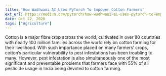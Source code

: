 ```yaml
---
title: 'How Wadhwani AI Uses PyTorch To Empower Cotton Farmers'
ext_url: https://medium.com/pytorch/how-wadhwani-ai-uses-pytorch-to-empower-cotton-farmers-14397f4c9f2b
date: Oct 22, 2020
tags: ["Agriculture"]
---
```

Cotton is a major fibre crop across the world, cultivated in over 80 countries with nearly 100 million families across the world rely on cotton farming for their livelihood. With such importance placed on many farmers’ crops, cotton’s particular vulnerability to pest infestations has been troubling to many. However, pest infestation is also simultaneously one of the most significant and preventable problems that farmers face with 55% of all pesticide usage in India being devoted to cotton farming.